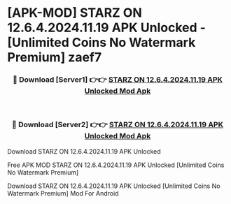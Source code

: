 # [APK-MOD] STARZ ON 12.6.4.2024.11.19 APK Unlocked - [Unlimited Coins No Watermark Premium] zaef7



<div align="center">
<h3>🔴 Download [Server1] 👉👉 <a href="https://momento.my/?title=STARZ_ON_12.6.4.2024.11.19_APK_Unlocked">STARZ ON 12.6.4.2024.11.19 APK Unlocked Mod Apk</a></h3><br>

<h3>🔴 Download [Server2] 👉👉 <a href="https://momento.my/?title=STARZ_ON_12.6.4.2024.11.19_APK_Unlocked">STARZ ON 12.6.4.2024.11.19 APK Unlocked Mod Apk</a></h3>
</div>



Download STARZ ON 12.6.4.2024.11.19 APK Unlocked 

Free APK MOD STARZ ON 12.6.4.2024.11.19 APK Unlocked [Unlimited Coins No Watermark Premium]

Download STARZ ON 12.6.4.2024.11.19 APK Unlocked [Unlimited Coins No Watermark Premium] Mod For Android
